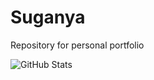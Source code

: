 # Suganya
Repository for personal portfolio

![GitHub Stats](https://github-readme-stats.vercel.app/api?username=Sugiuma&show_icons=true&theme=radical)
